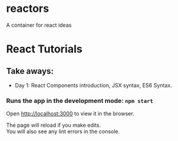 # reactors
A container for react ideas
# React Tutorials

## Take aways:

- Day 1: React Components introduction, JSX syntax, ES6 Syntax.


### Runs the app in the development mode: `npm start`
Open [http://localhost:3000](http://localhost:3000) to view it in the browser.

The page will reload if you make edits.\
You will also see any lint errors in the console.
